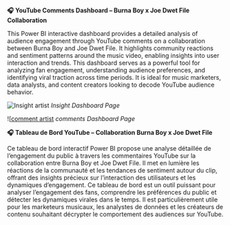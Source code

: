 **🎧 YouTube Comments Dashboard – Burna Boy x Joe Dwet File Collaboration**

This Power BI interactive dashboard provides a detailed analysis of audience engagement through YouTube comments on a collaboration between Burna Boy and Joe Dwet File. It highlights community reactions and sentiment patterns around the music video, enabling insights into user interaction and trends. 
This dashboard serves as a powerful tool for analyzing fan engagement, understanding audience preferences, and identifying viral traction across time periods. It is ideal for music marketers, data analysts, and content creators looking to decode YouTube audience behavior.

![Insight artist](https://github.com/pascalsoh/Insights-artist/blob/7025f5a084cc9815cddd7ccbae537f6f6167e21e/picture/Capture%20d'%C3%A9cran%202025-04-11%20191809%20-%20Copie.png)
*Insight Dashboard Page*

![[comment artist](https://github.com/pascalsoh/Insights-artist/blob/7025f5a084cc9815cddd7ccbae537f6f6167e21e/picture/Capture%20d'%C3%A9cran%202025-04-11%20195844%20-%20Copie.png)
*comments Dashboard Page*

**🎧 Tableau de Bord YouTube – Collaboration Burna Boy x Joe Dwet File**

Ce tableau de bord interactif Power BI propose une analyse détaillée de l’engagement du public à travers les commentaires YouTube sur la collaboration entre Burna Boy et Joe Dwet File. Il met en lumière les réactions de la communauté et les tendances de sentiment autour du clip, offrant des insights précieux sur l’interaction des utilisateurs et les dynamiques d’engagement.
Ce tableau de bord est un outil puissant pour analyser l’engagement des fans, comprendre les préférences du public et détecter les dynamiques virales dans le temps. Il est particulièrement utile pour les marketeurs musicaux, les analystes de données et les créateurs de contenu souhaitant décrypter le comportement des audiences sur YouTube.

